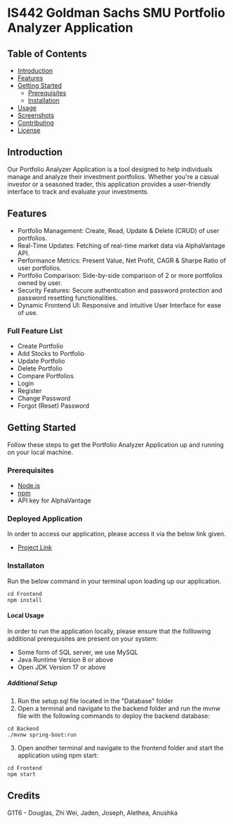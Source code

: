 # IS442 Goldman Sachs SMU Portfolio Analyzer Application

## Table of Contents

- [Introduction](#introduction)
- [Features](#features)
- [Getting Started](#getting-started)
  - [Prerequisites](#prerequisites)
  - [Installation](#installation)
- [Usage](#usage)
- [Screenshots](#screenshots)
- [Contributing](#contributing)
- [License](#license)

## Introduction

Our Portfolio Analyzer Application is a tool designed to help individuals manage and analyze their investment portfolios. Whether you're a casual investor or a seasoned trader, this application provides a user-friendly interface to track and evaluate your investments.

## Features

- Portfolio Management: Create, Read, Update & Delete (CRUD) of user portfolios.
- Real-Time Updates: Fetching of real-time market data via AlphaVantage API.
- Performance Metrics: Present Value, Net Profit, CAGR & Sharpe Ratio of user portfolios.
- Portfolio Comparison: Side-by-side comparison of 2 or more portfolios owned by user.
- Security Features: Secure authentication and password protection and password resetting functionalities.
- Dynamic Frontend UI: Responsive and intuitive User Interface for ease of use.

### Full Feature List

- Create Portfolio
- Add Stocks to Portfolio
- Update Portfolio
- Delete Portfolio
- Compare Portfolios
- Login
- Register
- Change Password
- Forgot (Reset) Password

## Getting Started

Follow these steps to get the Portfolio Analyzer Application up and running on your local machine.

### Prerequisites

- [Node.js](https://nodejs.org/)
- [npm](https://www.npmjs.com/)
- API key for AlphaVantage

### Deployed Application

In order to access our application, please access it via the below link given.

- [Project Link](https://u-chef2.vercel.app/)

### Installaton

Run the below command in your terminal upon loading up our application.

```
cd Frontend
npm install
```

#### Local Usage

In order to run the application locally, please ensure that the folllowing additional prerequisites are present on your system:

- Some form of SQL server, we use MySQL
- Java Runtime Version 8 or above
- Open JDK Version 17 or above

##### Additional Setup

1. Run the setup.sql file located in the "Database" folder
2. Open a terminal and navigate to the backend folder and run the mvnw file with the following commands to deploy the backend database:

```
cd Backend
./mvnw spring-boot:run
```

3. Open another terminal and navigate to the frontend folder and start the application using npm start:

```
cd Frontend
npm start
```

## Credits

G1T6 - Douglas, Zhi Wei, Jaden, Joseph, Alethea, Anushka
